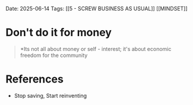 Date: 2025-06-14
Tags: [[5 - SCREW BUSINESS AS USUAL]] [[MINDSET]]


# Don't do it for money

 >*Its not all about money or self - interest; it's about economic freedom for the community
# References
- Stop saving, Start reinventing 
 